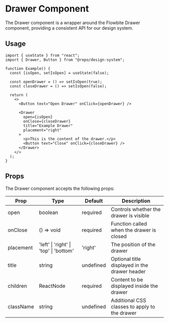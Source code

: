 # Drawer Component

The Drawer component is a wrapper around the Flowbite Drawer component, providing a consistent API for our design system.

## Usage

```tsx
import { useState } from "react";
import { Drawer, Button } from "@repo/design-system";

function Example() {
  const [isOpen, setIsOpen] = useState(false);

  const openDrawer = () => setIsOpen(true);
  const closeDrawer = () => setIsOpen(false);

  return (
    <>
      <Button text="Open Drawer" onClick={openDrawer} />

      <Drawer
        open={isOpen}
        onClose={closeDrawer}
        title="Example Drawer"
        placement="right"
      >
        <p>This is the content of the drawer.</p>
        <Button text="Close" onClick={closeDrawer} />
      </Drawer>
    </>
  );
}
```

## Props

The Drawer component accepts the following props:

| Prop      | Type                                   | Default   | Description                                   |
| --------- | -------------------------------------- | --------- | --------------------------------------------- |
| open      | boolean                                | required  | Controls whether the drawer is visible        |
| onClose   | () => void                             | required  | Function called when the drawer is closed     |
| placement | 'left' \| 'right' \| 'top' \| 'bottom' | 'right'   | The position of the drawer                    |
| title     | string                                 | undefined | Optional title displayed in the drawer header |
| children  | ReactNode                              | required  | Content to be displayed inside the drawer     |
| className | string                                 | undefined | Additional CSS classes to apply to the drawer |
